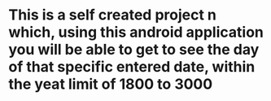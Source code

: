 # This is a self created project n which, using this android application you will be able to get to see the day of that specific entered date, within the yeat limit of 1800 to 3000